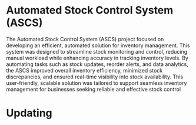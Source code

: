 # Automated Stock Control System (ASCS)
The Automated Stock Control System (ASCS) project focused on developing an efficient, automated solution for inventory management. This system was designed to streamline stock monitoring and control, reducing manual workload while enhancing accuracy in tracking inventory levels. By automating tasks such as stock updates, reorder alerts, and data analytics, the ASCS improved overall inventory efficiency, minimized stock discrepancies, and ensured real-time visibility into stock availability. This user-friendly, scalable solution was tailored to support seamless inventory management for businesses seeking reliable and effective stock control 

# Updating
